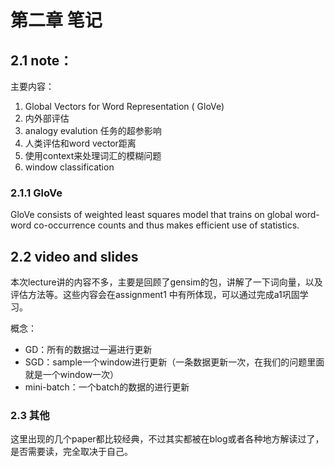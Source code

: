 # 第二章 笔记

## 2.1 note：

主要内容：

1. Global Vectors for Word Representation ( GloVe)
2. 内外部评估
3. analogy evalution 任务的超参影响
4. 人类评估和word vector距离
5. 使用context来处理词汇的模糊问题
6. window classification

### 2.1.1 GloVe

GloVe consists of weighted least squares model that trains on global word-word co-occurrence counts and thus makes efficient use of statistics.



## 2.2 video and slides

本次lecture讲的内容不多，主要是回顾了gensim的包，讲解了一下词向量，以及评估方法等。这些内容会在assignment1 中有所体现，可以通过完成a1巩固学习。

概念：

- GD：所有的数据过一遍进行更新
- SGD：sample一个window进行更新（一条数据更新一次，在我们的问题里面就是一个window一次）
- mini-batch：一个batch的数据的进行更新



### 2.3 其他



这里出现的几个paper都比较经典，不过其实都被在blog或者各种地方解读过了，是否需要读，完全取决于自己。



















